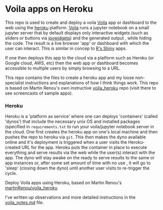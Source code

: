 # Voila apps on Heroku

This repo is used to create and deploy a voila [Voila](https://github.com/QuantStack/voila) app or dashboard to the web using the [heroku](https://www.heroku.com) platform. [Voila](https://github.com/QuantStack/voila) runs a jupyter notebook on a small jupyter server that by default displays only interactive widgets (such as sliders or buttons via [ipywidgets](https://ipywidgets.readthedocs.io/en/latest/index.html)) and the generated output , while hiding the code. The result is a live browser 'app' or dashboard with which the user can interact.  This is similar in concep to [R's Shiny](https://www.rstudio.com/products/shiny/shiny-server/) apps.

If one then deploys this app to the cloud via a platform such as Heroku (or Google cloud, AWS, etc) then the web app or dashboard becomes accessible to multiple users by simply browsing to a URL.

This repo contains the files to create a heroku app and my loose non-specialist instructions and explanations of how I think things work.  This repo is based on Martin Renou's own instructive [voila_heroku](https://github.com/martinRenou/voila_heroku) repo (visit there to see screencasts of sample apps).

### Heroku

Heroku is a 'platform as service' where one can deploys 'containers' (called 'dynos') that include the necessary unix OS and installed packages (specified in `requirements.txt` to run your voila/jupyter notebook server in the cloud.  One first creates the heroku app on one's local machine and then pushes the repo to heroku via `git`.  This then makes the dyno available online and it's deployment is triggered when a user visits the Heroku-created URL for the app. Heroku puts the container in place to execute everything and serve results via the web while the user(s) interact with the app.  The dyno will stay awake on the ready to serve results to the same or app instances or, after some set amount of time with no use , it will go to 'sleep' (closing down the dyno) until another user visits to re-trigger the cycle. 


Deploy Voila apps using Heroku, based on Martin Renou's [martinRenou/voila_heroku](https://github.com/martinRenou/voila_heroku)

I've written up observations and more detailed instructions in the [voila_notes.md](voila_notes.md) file.


